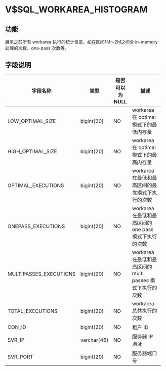 V$SQL_WORKAREA_HISTOGRAM
=============================================

功能
-----------

展示之前所有 workarea 执行的统计信息，如在区间1M～2M之间全 in-memory 处理的次数、one-pass 次数等。

字段说明
-------------

|        **字段名称**        |   **类型**   | **是否可以为 NULL** |                  **描述**                  |
|------------------------|------------|----------------|------------------------------------------|
| LOW_OPTIMAL_SIZE       | bigint(20) | NO             | workarea 在 optimal 模式下的最低内存量             |
| HIGH_OPTIMAL_SIZE      | bigint(20) | NO             | workarea 在 optimal 模式下的最高内存量             |
| OPTIMAL_EXECUTIONS     | bigint(20) | NO             | workarea 在最低和最高区间的最优模式下执行的次数             |
| ONEPASS_EXECUTIONS     | bigint(20) | NO             | workarea 在最低和最高区间的 one pass 模式下执行的次数     |
| MULTIPASSES_EXECUTIONS | bigint(20) | NO             | workarea 在最低和最高区间的 multi passes 模式下执行的次数 |
| TOTAL_EXECUTIONS       | bigint(20) | NO             | workarea 总共执行的次数                         |
| CON_ID                 | bigint(20) | NO             | 租户 ID                                    |
| SVR_IP                 | varchar(46)   | NO             | 服务器 IP 地址                   |
| SVR_PORT                 | bigint(20)   | NO             | 服务器端口号                   |
